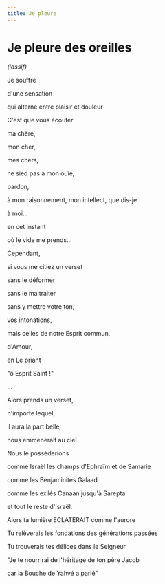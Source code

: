 ```yaml
---
title: Je pleure
---
```


# Je pleure des oreilles

*(lassif)*

Je souffre

d'une sensation

qui alterne entre plaisir et douleur

C'est que vous écouter

ma chère,

mon cher,

mes chers,

ne sied pas à mon ouîe,

pardon,

à mon raisonnement, mon intellect, que dis-je

à moi...

en cet instant

où le vide me prends...


Cependant,

si vous me citiez un verset

sans le déformer

sans le maltraiter

sans y mettre votre ton,

vos intonations,

mais celles de notre Esprit commun,

d'Amour,

en Le priant

"ô Esprit Saint !"

...

Alors prends un verset,

n'importe lequel,

il aura la part belle,

nous emmenerait au ciel

Nous le possèderions

comme Israël les champs d'Ephraïm et de Samarie

comme les Benjaminites Galaad

comme les exilés Canaan jusqu'à Sarepta

et tout le reste d'Israël.



Alors ta lumière ECLATERAIT comme l'aurore

Tu relèverais les fondations des générations passées

Tu trouverais tes délices dans le Seigneur



"Je te nourrirai de l'héritage de ton père Jacob

car la Bouche de Yahvé a parlé"
